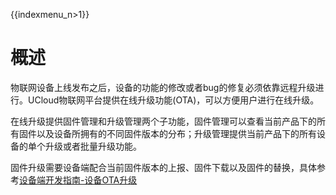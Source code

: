 {{indexmenu_n>1}}

# 概述


物联网设备上线发布之后，设备的功能的修改或者bug的修复必须依靠远程升级进行。UCloud物联网平台提供在线升级功能(OTA)，可以方便用户进行在线升级。

在线升级提供固件管理和升级管理两个子功能，固件管理可以查看当前产品下的所有固件以及设备所拥有的不同固件版本的分布；升级管理提供当前产品下的所有设备的单个升级或者批量升级功能。

固件升级需要设备端配合当前固件版本的上报、固件下载以及固件的替换，具体参考[设备端开发指南-设备OTA升级]()


